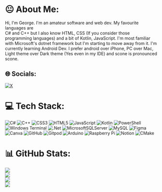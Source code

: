 # 😐 About Me:
Hi, I'm George. I'm an amateur software and web dev. My favourite languages are <br>C# and C++ but I also know  HTML, CSS (If you consider those programming languages) and a bit of Kotlin, JavaScript. I'm most familiar with Microsoft's dotnet framework but I'm starting to move away from it. I'm currently learning Android Dev. I prefer android over iPhone, PC over Mac, Light theme over Dark theme (Yes even in my IDE) and scone is pronounced scone.


## 🌐 Socials:
[![X](https://img.shields.io/badge/X-black.svg?logo=X&logoColor=white)](https://x.com/georgeclensy) 

# 💻 Tech Stack:
![C#](https://img.shields.io/badge/c%23-%23239120.svg?style=for-the-badge&logo=csharp&logoColor=white) ![C++](https://img.shields.io/badge/c++-%2300599C.svg?style=for-the-badge&logo=c%2B%2B&logoColor=white) ![CSS3](https://img.shields.io/badge/css3-%231572B6.svg?style=for-the-badge&logo=css3&logoColor=white) ![HTML5](https://img.shields.io/badge/html5-%23E34F26.svg?style=for-the-badge&logo=html5&logoColor=white) ![JavaScript](https://img.shields.io/badge/javascript-%23323330.svg?style=for-the-badge&logo=javascript&logoColor=%23F7DF1E) ![Kotlin](https://img.shields.io/badge/kotlin-%237F52FF.svg?style=for-the-badge&logo=kotlin&logoColor=white) ![PowerShell](https://img.shields.io/badge/PowerShell-%235391FE.svg?style=for-the-badge&logo=powershell&logoColor=white) ![Windows Terminal](https://img.shields.io/badge/Windows%20Terminal-%234D4D4D.svg?style=for-the-badge&logo=windows-terminal&logoColor=white) ![.Net](https://img.shields.io/badge/.NET-5C2D91?style=for-the-badge&logo=.net&logoColor=white) ![MicrosoftSQLServer](https://img.shields.io/badge/Microsoft%20SQL%20Server-CC2927?style=for-the-badge&logo=microsoft%20sql%20server&logoColor=white) ![MySQL](https://img.shields.io/badge/mysql-4479A1.svg?style=for-the-badge&logo=mysql&logoColor=white) ![Figma](https://img.shields.io/badge/figma-%23F24E1E.svg?style=for-the-badge&logo=figma&logoColor=white) ![Canva](https://img.shields.io/badge/Canva-%2300C4CC.svg?style=for-the-badge&logo=Canva&logoColor=white) ![GitHub](https://img.shields.io/badge/github-%23121011.svg?style=for-the-badge&logo=github&logoColor=white) ![Gitpod](https://img.shields.io/badge/gitpod-f06611.svg?style=for-the-badge&logo=gitpod&logoColor=white) ![Arduino](https://img.shields.io/badge/-Arduino-00979D?style=for-the-badge&logo=Arduino&logoColor=white) ![Raspberry Pi](https://img.shields.io/badge/-RaspberryPi-C51A4A?style=for-the-badge&logo=Raspberry-Pi) ![Notion](https://img.shields.io/badge/Notion-%23000000.svg?style=for-the-badge&logo=notion&logoColor=white) ![CMake](https://img.shields.io/badge/CMake-%23008FBA.svg?style=for-the-badge&logo=cmake&logoColor=white)
# 📊 GitHub Stats:
![](https://github-readme-stats.vercel.app/api?username=IAmGeeCee&theme=graywhite&hide_border=false&include_all_commits=true&count_private=true)<br/>
![](https://github-readme-streak-stats.herokuapp.com/?user=IAmGeeCee&theme=graywhite&hide_border=false)<br/>
![](https://github-readme-stats.vercel.app/api/top-langs/?username=IAmGeeCee&theme=graywhite&hide_border=false&include_all_commits=true&count_private=true&layout=compact) <br>
[![](https://visitcount.itsvg.in/api?id=IAmGeeCee&icon=9&color=12)](https://visitcount.itsvg.in)

<!-- Proudly created with GPRM ( https://gprm.itsvg.in ) -->
